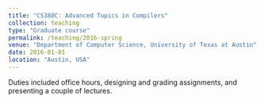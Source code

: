```yaml
---
title: "CS380C: Advanced Topics in Compilers"
collection: teaching
type: "Graduate course"
permalink: /teaching/2016-spring
venue: "Department of Computer Science, University of Texas at Austin"
date: 2016-01-01
location: "Austin, USA"
---
```


Duties included office hours, designing and grading assignments, and presenting a couple of lectures.
